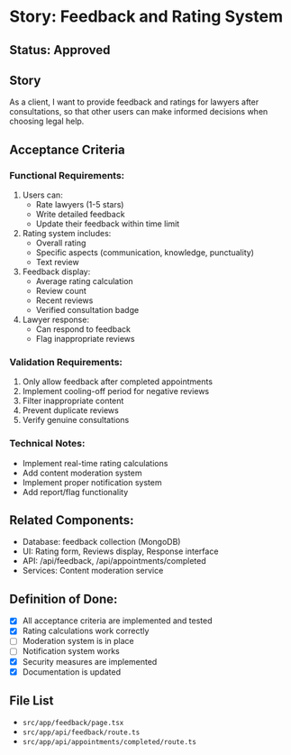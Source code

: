 # Story: Feedback and Rating System

## Status: Approved

## Story

As a client,
I want to provide feedback and ratings for lawyers after consultations,
so that other users can make informed decisions when choosing legal help.

## Acceptance Criteria

### Functional Requirements:

1. Users can:
   - Rate lawyers (1-5 stars)
   - Write detailed feedback
   - Update their feedback within time limit
2. Rating system includes:
   - Overall rating
   - Specific aspects (communication, knowledge, punctuality)
   - Text review
3. Feedback display:
   - Average rating calculation
   - Review count
   - Recent reviews
   - Verified consultation badge
4. Lawyer response:
   - Can respond to feedback
   - Flag inappropriate reviews

### Validation Requirements:

1. Only allow feedback after completed appointments
2. Implement cooling-off period for negative reviews
3. Filter inappropriate content
4. Prevent duplicate reviews
5. Verify genuine consultations

### Technical Notes:

- Implement real-time rating calculations
- Add content moderation system
- Implement proper notification system
- Add report/flag functionality

## Related Components:

- Database: feedback collection (MongoDB)
- UI: Rating form, Reviews display, Response interface
- API: /api/feedback, /api/appointments/completed
- Services: Content moderation service

## Definition of Done:

- [x] All acceptance criteria are implemented and tested
- [x] Rating calculations work correctly
- [ ] Moderation system is in place
- [ ] Notification system works
- [x] Security measures are implemented
- [x] Documentation is updated

## File List

- `src/app/feedback/page.tsx`
- `src/app/api/feedback/route.ts`
- `src/app/api/appointments/completed/route.ts`